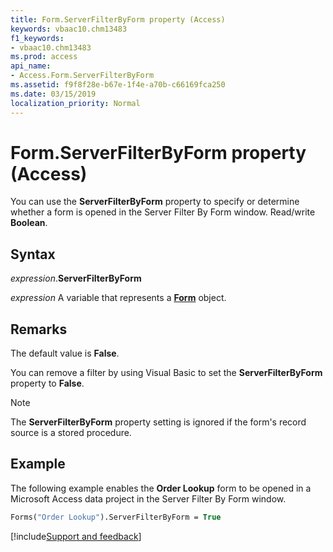 ```yaml
---
title: Form.ServerFilterByForm property (Access)
keywords: vbaac10.chm13483
f1_keywords:
- vbaac10.chm13483
ms.prod: access
api_name:
- Access.Form.ServerFilterByForm
ms.assetid: f9f8f28e-b67e-1f4e-a70b-c66169fca250
ms.date: 03/15/2019
localization_priority: Normal
---
```



# Form.ServerFilterByForm property (Access)

You can use the **ServerFilterByForm** property to specify or determine whether a form is opened in the Server Filter By Form window. Read/write **Boolean**.


## Syntax

_expression_.**ServerFilterByForm**

_expression_ A variable that represents a **[Form](Access.Form.md)** object.


## Remarks

The default value is **False**.

You can remove a filter by using Visual Basic to set the **ServerFilterByForm** property to **False**.

> [!NOTE] 
> The **ServerFilterByForm** property setting is ignored if the form's record source is a stored procedure.


## Example

The following example enables the **Order Lookup** form to be opened in a Microsoft Access data project in the Server Filter By Form window.

```vb
Forms("Order Lookup").ServerFilterByForm = True
```



[!include[Support and feedback](~/includes/feedback-boilerplate.md)]
